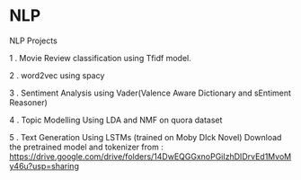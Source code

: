 # NLP
NLP Projects

1 . Movie Review classification using Tfidf model.

2 . word2vec using spacy

3 . Sentiment Analysis using Vader(Valence Aware Dictionary and sEntiment Reasoner)

4 . Topic Modelling Using LDA and NMF on quora dataset

5 . Text Generation Using LSTMs (trained on Moby DIck Novel)
   Download the pretrained model and tokenizer from : https://drive.google.com/drive/folders/14DwEQGGxnoPGiIzhDIDrvEd1MvoMy46u?usp=sharing
